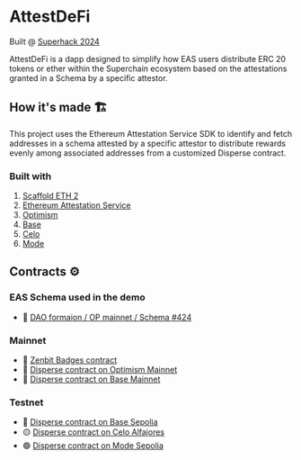 # AttestDeFi

Built @ [Superhack 2024](https://ethglobal.com/showcase/attestdefi-esej5)

AttestDeFi is a dapp designed to simplify how EAS users distribute ERC 20 tokens or ether within the Superchain ecosystem based on the attestations granted in a Schema by a specific attestor.

## How it's made 🏗️
This project uses the Ethereum Attestation Service SDK to identify and fetch addresses in a schema attested by a specific attestor to distribute rewards evenly among associated addresses from a customized Disperse contract.

### Built with 

1. [Scaffold ETH 2](https://scaffoldeth.io/)
2. [Ethereum Attestation Service](https://attest.org/)
3. [Optimism](https://www.optimism.io/)
4. [Base](https://www.base.org/)
5. [Celo](https://celo.org/)
6. [Mode](https://www.mode.network/)



## Contracts ⚙️

### EAS Schema used in the demo
- 🔴 [DAO formaion / OP mainnet / Schema #424](https://optimism.easscan.org/schema/view/0xddc12d29e4863e857d1b6429f2afd4bf3d687110bbb425e730b87d5f1efcda5a)

### Mainnet
- 🔴 [Zenbit Badges contract](https://optimistic.etherscan.io/address/0xe383f2b3ff9024baa09b33923b8dbd0f2af98ad0#code)
- 🔴 [Disperse contract on Optimism Mainnet](https://optimistic.etherscan.io/tx/0x83a42f1fadb447e1eae29bfb00c554f1be0d1b1a63fb1753f3257ec0f2eac02e)
- 🔵 [Disperse contract on Base Mainnet](https://basescan.org/address/0xa7210b419372222429f2a692b253baeb50aea12a)

### Testnet
- 🔵 [Disperse contract on Base Sepolia](https://sepolia.basescan.org/address/0x3cde134cb305907b0c5d5e6e96c57f8f7d6d4c7f)
- 🟡 [Disperse contract on Celo Alfajores](https://alfajores.celoscan.io/address/0x29f1109fae13c7a356b36b3be4ef65045f5f5d40)
- 🟢 [Disperse contract on Mode Sepolia](https://sepolia.explorer.mode.network/address/0x29F1109FAE13c7a356b36b3Be4eF65045f5F5D40)

